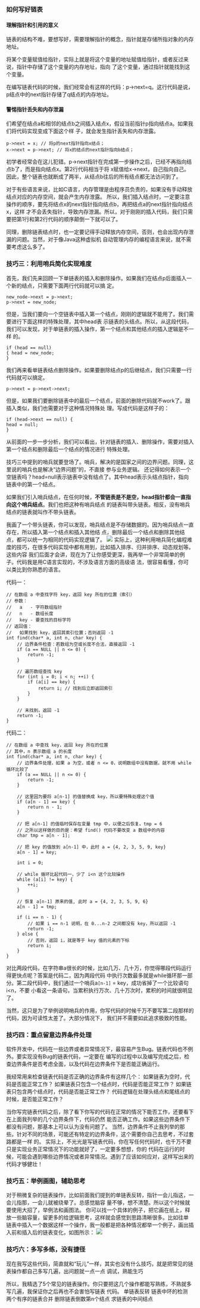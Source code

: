 ### 如何写好链表
#### 理解指针和引用的意义
链表的结构不难，要想写好，需要理解指针的概念，指针就是存储所指对象的内存地址。

将某个变量赋值给指针，实际上就是将这个变量的地址赋值给指针，或者反过来说，指针中存储了这个变量的内存地址，指向 了这个变量，通过指针就能找到这个变量。

在编写链表代码的时候，我们经常会有这样的代码：p->next=q。这⾏代码是说，p结点中的next指针存储了q结点的内存地址。

#### 警惕指针丢失和内存泄漏
们希望在结点a和相邻的结点b之间插⼊结点x，假设当前指针p指向结点a。如果我们将代码实现变成下⾯这个样 ⼦，就会发⽣指针丢失和内存泄露。
```
p->next = x; // 将p的next指针指向x结点； 
x->next = p->next; // 将x的结点的next指针指向b结点；
```
初学者经常会在这⼉犯错。p->next指针在完成第⼀步操作之后，已经不再指向结点b了，⽽是指向结点x。第2⾏代码相当于将 x赋值给x->next，⾃⼰指向⾃⼰。因此，整个链表也就断成了两半，从结点b往后的所有结点都⽆法访问到了。

对于有些语⾔来说，⽐如C语⾔，内存管理是由程序员负责的，如果没有⼿动释放结点对应的内存空间，就会产⽣内存泄露。 所以，我们插⼊结点时，⼀定要注意操作的顺序，要先将结点x的next指针指向结点b，再把结点a的next指针指向结点x，这样 才不会丢失指针，导致内存泄漏。所以，对于刚刚的插⼊代码，我们只需要把第1⾏和第2⾏代码的顺序颠倒⼀下就可以了。

同理，删除链表结点时，也⼀定要记得⼿动释放内存空间，否则，也会出现内存泄漏的问题。当然，对于像Java这种虚拟机 ⾃动管理内存的编程语⾔来说，就不需要考虑这么多了。

### 技巧三：利⽤哨兵简化实现难度
⾸先，我们先来回顾⼀下单链表的插⼊和删除操作。如果我们在结点p后⾯插⼊⼀个新的结点，只需要下⾯两⾏代码就可以搞 定。
```
new_node->next = p->next;
p->next = new_node;
```
但是，当我们要向⼀个空链表中插⼊第⼀个结点，刚刚的逻辑就不能⽤了。我们需要进⾏下⾯这样的特殊处理，其中head表 示链表的头结点。所以，从这段代码，我们可以发现，对于单链表的插⼊操作，第⼀个结点和其他结点的插⼊逻辑是不⼀样 的。
```
if (head == null) 
{ head = new_node;
}
```
我们再来看单链表结点删除操作。如果要删除结点p的后继结点，我们只需要⼀⾏代码就可以搞定。
```
p->next = p->next->next;
```
但是，如果我们要删除链表中的最后⼀个结点，前⾯的删除代码就不work了。跟插⼊类似，我们也需要对于这种情况特殊处 理。写成代码是这样⼦的：
```
if (head->next == null) {
head = null; 
}
```
从前⾯的⼀步⼀步分析，我们可以看出，针对链表的插⼊、删除操作，需要对插⼊第⼀个结点和删除最后⼀个结点的情况进⾏ 特殊处理。

技巧三中提到的哨兵就要登场了。哨兵，解决的是国家之间的边界问题。同理，这⾥说的哨兵也是解决“边界问题”的，不直接 参与业务逻辑。 还记得如何表示⼀个空链表吗？head=null表示链表中没有结点了。其中head表示头结点指针，指向链表中的第⼀个结点。

如果我们引⼊哨兵结点，在任何时候，**不管链表是不是空，head指针都会⼀直指向这个哨兵结点**。我们也把这种有哨兵结点 的链表叫带头链表。相反，没有哨兵结点的链表就叫作不带头链表。

我画了⼀个带头链表，你可以发现，哨兵结点是不存储数据的。因为哨兵结点⼀直存在，所以插⼊第⼀个结点和插⼊其他结 点，删除最后⼀个结点和删除其他结点，都可以统⼀为相同的代码实现逻辑了。
![](asserts/Pasted%20image%2020250803102429.png)
实际上，这种利⽤哨兵简化编程难度的技巧，在很多代码实现中都有⽤到，⽐如插⼊排序、归并排序、动态规划等。这些内容 我们后⾯才会讲，现在为了让你感受更深，我再举⼀个⾮常简单的例⼦。代码我是⽤C语⾔实现的，不涉及语⾔⽅⾯的⾼级语 法，很容易看懂，你可以类⽐到你熟悉的语⾔。

代码⼀：
```
// 在数组 a 中查找字符 key，返回 key 所在的位置（索引）
// 参数：
//   a   - 字符数组指针
//   n   - 数组长度
//   key - 要查找的目标字符
// 返回值：
//   如果找到 key，返回其索引位置；否则返回 -1
int find(char* a, int n, char key) {
    // 边界条件检查：若数组为空或长度不合法，直接返回 -1
    if (a == NULL || n <= 0) {
        return -1;
    }

    // 遍历数组查找 key
    for (int i = 0; i < n; ++i) {
        if (a[i] == key) {
            return i; // 找到后立即返回索引
        }
    }

    // 未找到，返回 -1
    return -1;
}

```
代码二：
```
// 在数组 a 中查找 key，返回 key 所在的位置
// 其中，n 表示数组 a 的长度
int find(char* a, int n, char key) {
    // 边界条件处理，如果 a 为空，或者 n <= 0，说明数组中没有数据，就不用 while 循环比较了
    if (a == NULL || n <= 0) {
        return -1;
    }

    // 这里因为要将 a[n-1] 的值替换成 key，所以要特殊处理这个值
    if (a[n - 1] == key) {
        return n - 1;
    }

    // 把 a[n-1] 的值临时保存在变量 tmp 中，以便之后恢复。tmp = 6
    // 之所以这样做的目的是：希望 find() 代码不要改变 a 数组中的内容
    char tmp = a[n - 1];

    // 把 key 的值放到 a[n-1] 中，此时 a = {4, 2, 3, 5, 9, key}
    a[n - 1] = key;

    int i = 0;

    // while 循环比起代码一，少了 i<n 这个比较操作
    while (a[i] != key) {
        ++i;
    }

    // 恢复 a[n-1] 原来的值, 此时 a = {4, 2, 3, 5, 9, 6}
    a[n - 1] = tmp;

    if (i == n - 1) {
        // 如果 i == n-1 说明，在 0...n-2 之间都没有 key，所以返回 -1
        return -1;
    } else {
        // 否则，返回 i，就是等于 key 值的元素的下标
        return i;
    }
}
```

对⽐两段代码，在字符串a很⻓的时候，⽐如⼏万、⼏⼗万，你觉得哪段代码运⾏得更快点呢？答案是代码⼆，因为两段代码 中执⾏次数最多就是while循环那⼀部分。第⼆段代码中，我们通过⼀个哨兵a`[n-1]` = key，成功省掉了⼀个⽐较语句i<n，不要
⼩看这⼀条语句，当累积执⾏万次、⼏⼗万次时，累积的时间就很明显了。

当然，这只是为了举例说明哨兵的作⽤，你写代码的时候千万不要写第⼆段那样的代码，因为可读性太差了。⼤部分情况下， 我们并不需要如此追求极致的性能。

### 技巧四：重点留意边界条件处理
软件开发中，代码在⼀些边界或者异常情况下，最容易产⽣Bug。链表代码也不例外。要实现没有Bug的链表代码，⼀定要在 编写的过程中以及编写完成之后，检查边界条件是否考虑全⾯，以及代码在边界条件下是否能正确运⾏。

我经常⽤来检查链表代码是否正确的边界条件有这样⼏个： 如果链表为空时，代码是否能正常⼯作？ 如果链表只包含⼀个结点时，代码是否能正常⼯作？ 如果链表只包含两个结点时，代码是否能正常⼯作？ 代码逻辑在处理头结点和尾结点的时候，是否能正常⼯作？


当你写完链表代码之后，除了看下你写的代码在正常的情况下能否⼯作，还要看下在上⾯我列举的⼏个边界条件下，代码仍然 能否正确⼯作。如果这些边界条件下都没有问题，那基本上可以认为没有问题了。 当然，边界条件不⽌我列举的那些。针对不同的场景，可能还有特定的边界条件，这个需要你⾃⼰去思考，不过套路都是⼀样 的。 实际上，不光光是写链表代码，你在写任何代码时，也千万不要只是实现业务正常情况下的功能就好了，⼀定要多想想，你的 代码在运⾏的时候，可能会遇到哪些边界情况或者异常情况。遇到了应该如何应对，这样写出来的代码才够健壮！

### 技巧五：举例画图，辅助思考
对于稍微复杂的链表操作，⽐如前⾯我们提到的单链表反转，指针⼀会⼉指这，⼀会⼉指那，⼀会⼉就被绕晕了。总感觉脑容 量不够，想不清楚。所以这个时候就要使⽤⼤招了，举例法和画图法。 你可以找⼀个具体的例⼦，把它画在纸上，释放⼀些脑容量，留更多的给逻辑思考，这样就会感觉到思路清晰很多。⽐如往单 链表中插⼊⼀个数据这样⼀个操作，我⼀般都是把各种情况都举⼀个例⼦，画出插⼊前和插⼊后的链表变化，如图所示：
![](asserts/Pasted%20image%2020250803103444.png)
### 技巧六：多写多练，没有捷径
现在我写这些代码，简直就和“玩⼉”⼀样，其实也没有什么技巧，就是把常⻅的链表操作都⾃⼰多写⼏遍，出问题就⼀点⼀点 调试，熟能⽣巧

所以，我精选了5个常⻅的链表操作。你只要把这⼏个操作都能写熟练，不熟就多写⼏遍，我保证你之后再也不会害怕写链表 代码。 
单链表反转 
链表中环的检测 
两个有序的链表合并 
删除链表倒数第n个结点 
求链表的中间结点

